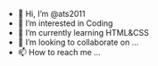 - 👋 Hi, I’m @ats2011
- 👀 I’m interested in Coding
- 🌱 I’m currently learning HTML&CSS
- 💞️ I’m looking to collaborate on ...
- 📫 How to reach me ...

<!---
ats2011/ats2011 is a ✨ special ✨ repository because its `README.md` (this file) appears on your GitHub profile.
You can click the Preview link to take a look at your changes.
--->
